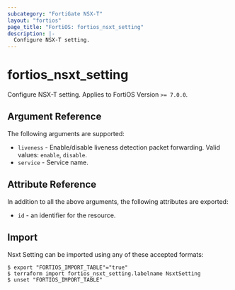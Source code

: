 ```yaml
---
subcategory: "FortiGate NSX-T"
layout: "fortios"
page_title: "FortiOS: fortios_nsxt_setting"
description: |-
  Configure NSX-T setting.
---
```


# fortios_nsxt_setting
Configure NSX-T setting. Applies to FortiOS Version `>= 7.0.0`.

## Argument Reference

The following arguments are supported:

* `liveness` - Enable/disable liveness detection packet forwarding. Valid values: `enable`, `disable`.
* `service` - Service name.


## Attribute Reference

In addition to all the above arguments, the following attributes are exported:
* `id` - an identifier for the resource.

## Import

Nsxt Setting can be imported using any of these accepted formats:
```
$ export "FORTIOS_IMPORT_TABLE"="true"
$ terraform import fortios_nsxt_setting.labelname NsxtSetting
$ unset "FORTIOS_IMPORT_TABLE"
```
